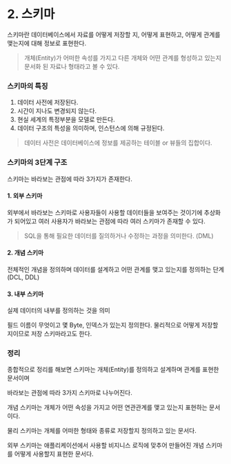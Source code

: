 # 2. 스키마

스키마란 데이터베이스에서 자료를 어떻게 저장할 지, 어떻게 표현하고, 어떻게 관계를 맺는지에 대해 정보로 표현한다.
> 개체(Entity)가 어떠한 속성를 가지고 다른 개체와 어떤 관계를 형성하고 있는지 문서화 된 자료나 형태라고 볼 수 있다.

### 스키마의 특징

1. 데이터 사전에 저장된다.
2. 시간이 지나도 변경되지 않는다.
3. 현실 세계의 특정부분을 모델로 만든다.
4. 데이터 구조의 특성을 의미하며, 인스턴스에 의해 규정된다.

> 데이터 사전은 데이터베이스에 정보를 제공하는 테이블 or 뷰들의 집합이다.

### 스키마의 3단계 구조

스키마는 바라보는 관점에 따라 3가지가 존재한다.

#### 1. 외부 스키마

외부에서 바라보는 스키마로 사용자들이 사용할 데이터들을 보여주는 것이기에 추상화가 되어있고 여러 사용자가 바라보는 관점에 따라 여러 스키마가 존재할 수 있다.

> SQL을 통해 필요한 데이터를 질의하거나 수정하는 과정을 의미한다. (DML)

#### 2. 개념 스키마

전체적인 개념을 정의하며 데이터를 설계하고 어떤 관계를 맺고 있는지를 정의하는 단계 (DCL, DDL)

#### 3. 내부 스키마

실제 데이터의 내부를 정의하는 것을 의미

필드 이름이 무엇이고 몇 Byte, 인덱스가 있는지 정의한다. 물리적으로 어떻게 저장할 지이므로 저장 스키마라고도 한다.


### 정리

종합적으로 정리를 해보면 스키마는 개체(Entity)를 정의하고 설계하며 관계를 표현한 문서이며

바라보는 관점에 따라 3가지 스키마로 나누어진다.

개념 스키마는 개체가 어떤 속성을 가지고 어떤 연관관계를 맺고 있는지 표현하는 문서이다.

물리 스키마는 개체를 어떠한 형태와 종류로 저장할지 정의하고 있는 문서다.

외부 스키마는 애플리케이션에서 사용할 비지니스 로직에 맞추어 만들어진 개념 스키마를 어떻게 사용할지 표현한 문서다. 
